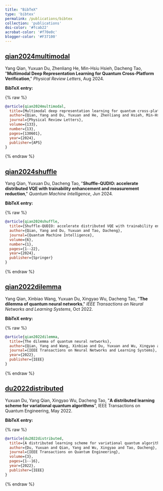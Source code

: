 ```yaml
---
title: "BibTeX"
type: 'bibtex'
permalink: /publications/bibtex
collection: 'publications'
doi-color: '#fcab22'
acrobat-color: '#f70e0c'
blogger-color: '#F37100'
---
```

## [qian2024multimodal](#qian2024multimodal)

Yang Qian, Yuxuan Du, Zhenliang He, Min-Hsiu Hsieh, Dacheng Tao, "**Multimodal Deep Representation Learning for Quantum Cross-Platform Verification**," *Physical Review Letters*, Aug 2024. <a href='https://journals.aps.org/prl/abstract/10.1103/PhysRevLett.133.130601' target='_blank'><i class='fas fa-solid fa-file-pdf' style='color: {{ page.acrobat-color }}'></i></a>

[](#qian2024multimodalBib)
**BibTeX entry:**

{% raw %}

```bibtex
@article{qian2024multimodal,
  title={Multimodal deep representation learning for quantum cross-platform verification},
  author={Qian, Yang and Du, Yuxuan and He, Zhenliang and Hsieh, Min-Hsiu and Tao, Dacheng},
  journal={Physical Review Letters},
  volume={133},
  number={13},
  pages={130601},
  year={2024},
  publisher={APS}
}
```

{% endraw %}

## [qian2024shuffle](#qian2024shuffle)

Yang Qian, Yuxuan Du, Dacheng Tao, "**Shuffle-QUDIO: accelerate distributed VQE with trainability enhancement and measurement reduction**," *Quantum Machine Intelligence*, Jun 2024. <a href='https://link.springer.com/article/10.1007/s42484-024-00167-y' target='_blank'><i class='fas fa-solid fa-file-pdf' style='color: {{ page.acrobat-color }}'></i></a>

[](#qian2024shuffleBib)
**BibTeX entry:**

{% raw %}

```bibtex
@article{qian2024shuffle,
  title={Shuffle-QUDIO: accelerate distributed VQE with trainability enhancement and measurement reduction},
  author={Qian, Yang and Du, Yuxuan and Tao, Dacheng},
  journal={Quantum Machine Intelligence},
  volume={6},
  number={1},
  pages={1--22},
  year={2024},
  publisher={Springer}
}
```

{% endraw %}


## [qian2022dilemma](#qian2022dilemma)

Yang Qian, Xinbiao Wang, Yuxuan Du, Xingyao Wu, Dacheng Tao, "**The dilemma of quantum neural networks**," *IEEE Transactions on Neural Networks and Learning Systems*, Oct 2022. <a href='https://ieeexplore.ieee.org/abstract/document/9908575' target='_blank'><i class='fas fa-solid fa-file-pdf' style='color: {{ page.acrobat-color }}'></i></a>

[](#qian2022dilemmaBib)
**BibTeX entry:**

{% raw %}

```bibtex
@article{qian2022dilemma,
  title={The dilemma of quantum neural networks},
  author={Qian, Yang and Wang, Xinbiao and Du, Yuxuan and Wu, Xingyao and Tao, Dacheng},
  journal={IEEE Transactions on Neural Networks and Learning Systems},
  year={2022},
  publisher={IEEE}
}
```

{% endraw %}

## [du2022distributed](#du2022distributed)

Yuxuan Du, Yang Qian, Xingyao Wu, Dacheng Tao, "**A distributed learning scheme for variational quantum algorithms**", IEEE Transactions on Quantum Engineering, May 2022. <a href='https://ieeexplore.ieee.org/stamp/stamp.jsp?arnumber=9775600' target='_blank'><i class='fas fa-solid fa-file-pdf' style='color: {{ page.acrobat-color }}'></i></a>

[](#du2022distributedBib)
**BibTeX entry:**

{% raw %}

```bibtex
@article{du2022distributed,
  title={A distributed learning scheme for variational quantum algorithms},
  author={Du, Yuxuan and Qian, Yang and Wu, Xingyao and Tao, Dacheng},
  journal={IEEE Transactions on Quantum Engineering},
  volume={3},
  pages={1--16},
  year={2022},
  publisher={IEEE}
}
```

{% endraw %}